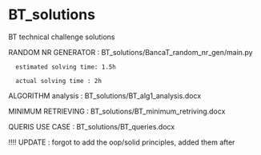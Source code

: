# BT_solutions
BT technical challenge solutions

RANDOM NR GENERATOR : BT_solutions/BancaT_random_nr_gen/main.py

      estimated solving time: 1.5h

      actual solving time : 2h

ALGORITHM analysis : BT_solutions/BT_alg1_analysis.docx

MINIMUM RETRIEVING : BT_solutions/BT_minimum_retriving.docx

QUERIS USE CASE : BT_solutions/BT_queries.docx

!!!! UPDATE : forgot to add the  oop/solid principles, added them after

